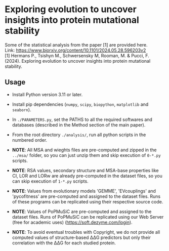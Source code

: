 
# Exploring evolution to uncover insights into protein mutational stability

Some of the statistical analysis from the paper [1] are provided here.  
Link: <https://www.biorxiv.org/content/10.1101/2024.05.28.596203v2>  
[1] Hermans P., Tsishyn M., Schwersensky M, Rooman, M. & Pucci, F. (2024). Exploring evolution to uncover insights into protein mutational stability.  

## Usage

- Install Python version 3.11 or later.
- Install pip dependencies (`numpy`, `scipy`, `biopython`, `matplotlib` and `seaborn`).
- In `./PARAMETERS.py`, set the PATHS to all the required softwares and databases (described in the Method section of the main paper).
- From the root directory `./analysis/`, run all python scripts in the numbered order.


- **NOTE**: All MSA and wieghts files are pre-computed and zipped in the `../msa/` folder, so you can just unzip them and skip execution of `0-*.py` scripts.
- **NOTE**: RSA values, secondary structure and MSA-base properties like CI, LOR and LORw are already pre-computed in the dataset files, so you can skip execution of `1-*.py` scripts.
- **NOTE**: Values from evolutionary models 'GEMME', 'EVcouplings' and 'pycofitness' are pre-computed and assigned to the dataset files. Runs of these programs can be replicated using their respective source code.
- **NOTE**: Values of PoPMuSiC are pre-computed and assigned to the dataset files. Runs of PoPMuSiC can be replicated using our Web Server (free for academic uses) (https://soft.dezyme.com/login).
- **NOTE**: To avoid eventual troubles with Copyright, we do not provide all computed values of structure-based ΔΔG predictors but only their correlation with the ΔΔG for each studied protein.
